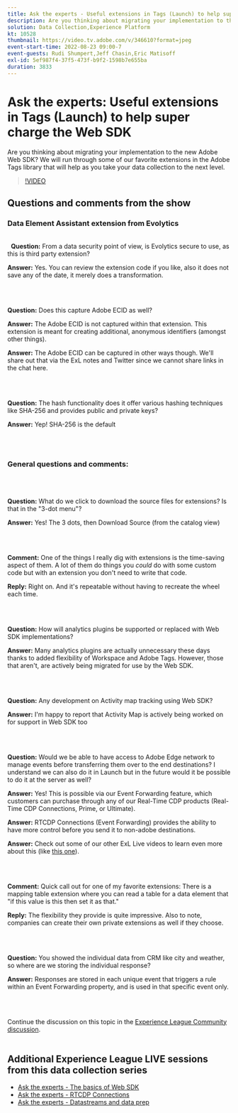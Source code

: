 ```yaml
---
title: Ask the experts - Useful extensions in Tags (Launch) to help super charge the Web SDK
description: Are you thinking about migrating your implementation to the new Adobe Web SDK?  We will run through some of our favorite extensions in the Adobe Tags library that will help as you take your data collection to the next level.
solution: Data Collection,Experience Platform
kt: 10528
thumbnail: https://video.tv.adobe.com/v/346610?format=jpeg
event-start-time: 2022-08-23 09:00-7
event-guests: Rudi Shumpert,Jeff Chasin,Eric Matisoff
exl-id: 5ef987f4-37f5-473f-b9f2-1598b7e655ba
duration: 3833
---
```

# Ask the experts: Useful extensions in Tags (Launch) to help super charge the Web SDK

Are you thinking about migrating your implementation to the new Adobe Web SDK?  We will run through some of our favorite extensions in the Adobe Tags library that will help as you take your data collection to the next level.

>[!VIDEO](https://video.tv.adobe.com/v/346610/?quality=12&learn=on)

## Questions and comments from the show

### Data Element Assistant extension from Evolytics

<br>&nbsp;
**Question:** From a data security point of view, is Evolytics secure to use, as this is third party extension?

**Answer:** Yes. You can review the extension code if you like, also it does not save any of the date, it merely does a transformation.

<br>&nbsp;

**Question:** Does this capture Adobe ECID as well?

**Answer:** The Adobe ECID is not captured within that extension. This extension is meant for creating additional, anonymous identifiers (amongst other things).

**Answer:** The Adobe ECID can be captured in other ways though. We'll share out that via the ExL notes and Twitter since we cannot share links in the chat here.

<br>&nbsp;

**Question:** The hash functionality does it offer various hashing techniques like SHA-256 and provides public and private keys?

**Answer:** Yep! SHA-256 is the default

<br>&nbsp;

### General questions and comments:

<br>&nbsp;

**Question:** What do we click to download the source files for extensions? Is that in the "3-dot menu"?

**Answer:** Yes! The 3 dots, then Download Source (from the catalog view)

<br>&nbsp;

**Comment:** One of the things I really dig with extensions is the time-saving aspect of them. A lot of them do things you *could* do with some custom code but with an extension you don't need to write that code.

**Reply:** Right on. And it's repeatable without having to recreate the wheel each time.

<br>&nbsp;

**Question:** How will analytics plugins be supported or replaced with Web SDK implementations?

**Answer:** Many analytics plugins are actually unnecessary these days thanks to added flexibility of Workspace and Adobe Tags. However, those that aren't, are actively being migrated for use by the Web SDK.

<br>&nbsp;

**Question:** Any development on Activity map tracking using Web SDK?

**Answer:** I'm happy to report that Activity Map is actively being worked on for support in Web SDK too

<br>&nbsp;

**Question:** Would we be able to have access to Adobe Edge network to manage events before transferring them over to the end destinations? I understand we can also do it in Launch but in the future would it be possible to do it at the server as well?

**Answer:** Yes! This is possible via our Event Forwarding feature, which customers can purchase through any of our Real-Time CDP products (Real-Time CDP Connections, Prime, or Ultimate).

**Answer:** RTCDP Connections (Event Forwarding) provides the ability to have more control before you send it to non-adobe destinations.

**Answer:** Check out some of our other ExL Live videos to learn even more about this (like [this one](exl-live-episode-06-23-22.md)).

<br>&nbsp;

**Comment:** Quick call out for one of my favorite extensions: There is a mapping table extension where you can read a table for a data element that "if this value is this then set it as that."

**Reply:** The flexibility they provide is quite impressive. Also to note, companies can create their own private extensions as well if they choose.

<br>&nbsp;

**Question:** You showed the individual data from CRM like city and weather, so where are we storing the individual response?

**Answer:** Responses are stored in each unique event that triggers a rule within an Event Forwarding property, and is used in that specific event only.

<br>&nbsp;

Continue the discussion on this topic in the [Experience League Community discussion](https://experienceleaguecommunities.adobe.com/t5/adobe-experience-platform/experience-league-live-post-session-discussion-useful-extensions/m-p/542620#M240).
<br>&nbsp;

## Additional Experience League LIVE sessions from this data collection series

* [Ask the experts - The basics of Web SDK](exl-live-episode-05-26-22.md)
* [Ask the experts - RTCDP Connections](exl-live-episode-06-23-22.md)
* [Ask the experts - Datastreams and data prep](exl-live-episode-07-21-22.md)
